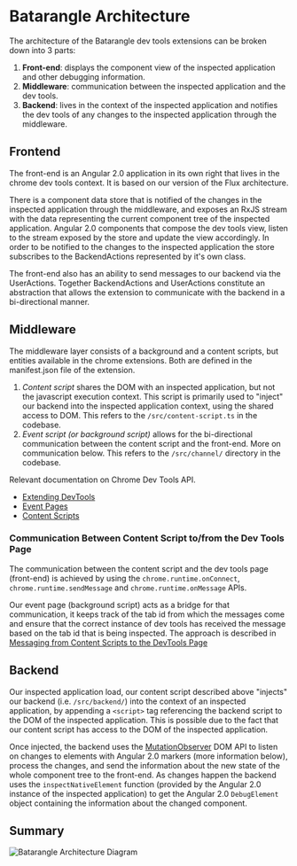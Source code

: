 # Batarangle Architecture

The architecture of the Batarangle dev tools extensions can be broken down into 3 parts:

1. **Front-end**: displays the component view of the inspected application and other debugging information.
2. **Middleware**: communication between the inspected application and the dev tools.
3. **Backend**: lives in the context of the inspected application and notifies the dev tools of any changes to the inspected application through the middleware.

## Frontend

The front-end is an Angular 2.0 application in its own right that lives in the chrome dev tools context. It is based on our version of the Flux architecture.

There is a component data store that is notified of the changes in the inspected application through the middleware, and exposes an RxJS stream with the data representing the current component tree of the inspected application.
Angular 2.0 components that compose the dev tools view, listen to the stream exposed by the store and update the view accordingly. In order to be notified to the changes to the inspected application the store subscribes to the BackendActions represented by it's own class.

The front-end also has an ability to send messages to our backend via the UserActions. Together BackendActions and UserActions constitute an abstraction that allows the extension to communicate with the backend in a bi-directional manner.

## Middleware

The middleware layer consists of a background and a content scripts, but entities available in the chrome extensions. Both are defined in the manifest.json file of the extension.

1. *Content script* shares the DOM with an inspected application, but not the javascript execution context. This script is primarily used to "inject" our backend into the inspected application context, using the shared access to DOM. This refers to the `/src/content-script.ts` in the codebase.
2. *Event script (or background script)* allows for the bi-directional communication between the content script and the front-end. More on communication below. This refers to the `/src/channel/` directory in the codebase.

Relevant documentation on Chrome Dev Tools API.

* [Extending DevTools](https://developer.chrome.com/extensions/devtools)
* [Event Pages](https://developer.chrome.com/extensions/event_pages)
* [Content Scripts](https://developer.chrome.com/extensions/content_scripts)

### Communication Between Content Script to/from the Dev Tools Page

The communication between the content script and the dev tools page (front-end) is achieved by using the `chrome.runtime.onConnect`, `chrome.runtime.sendMessage` and `chrome.runtime.onMessage` APIs.

Our event page (background script) acts as a bridge for that communication, it keeps track of the tab id from which the messages come and ensure that the correct instance of dev tools has received the message based on the tab id that is being inspected. The approach is described in [Messaging from Content Scripts to the DevTools Page](https://developer.chrome.com/extensions/devtools#content-script-to-devtools)

## Backend

Our inspected application load, our content script described above "injects" our backend (i.e. `/src/backend/`) into the context of an inspected application, by appending a `<script>` tag referencing the backend script to the DOM of the inspected application. This is possible due to the fact that our content script has access to the DOM of the inspected application.

Once injected, the backend uses the [MutationObserver](https://developer.mozilla.org/en/docs/Web/API/MutationObserver) DOM API to listen on changes to elements with Angular 2.0 markers (more information below), process the changes, and send the information about the new state of the whole component tree to the front-end. As changes happen the backend uses the `inspectNativeElement` function (provided by the Angular 2.0 instance of the inspected application) to get the Angular 2.0 `DebugElement` object containing the information about the changed component.

## Summary

![Batarangle Architecture Diagram](./architecture.png)